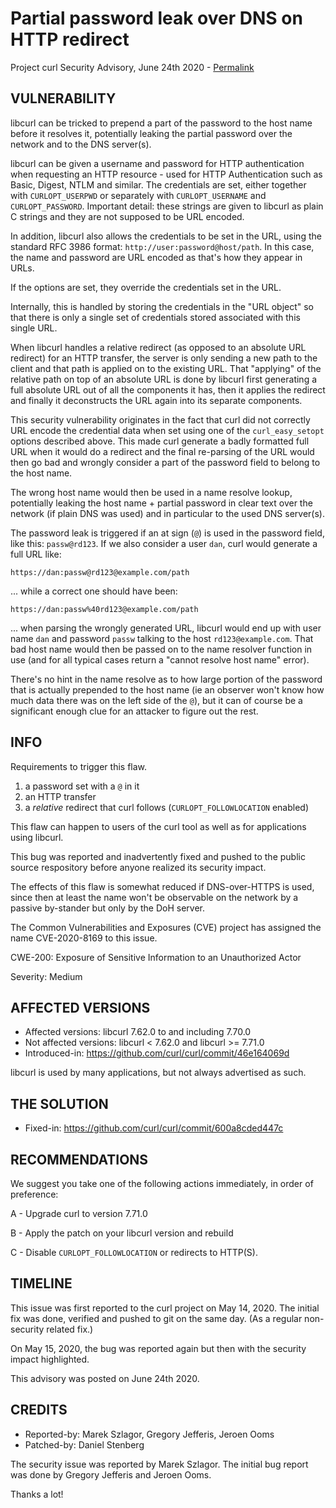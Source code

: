 Partial password leak over DNS on HTTP redirect
===============================================

Project curl Security Advisory, June 24th 2020 -
[Permalink](https://curl.se/docs/CVE-2020-8169.html)

VULNERABILITY
-------------

libcurl can be tricked to prepend a part of the password to the host name
before it resolves it, potentially leaking the partial password over the
network and to the DNS server(s).

libcurl can be given a username and password for HTTP authentication when
requesting an HTTP resource - used for HTTP Authentication such as Basic,
Digest, NTLM and similar. The credentials are set, either together with
`CURLOPT_USERPWD` or separately with `CURLOPT_USERNAME` and
`CURLOPT_PASSWORD`. Important detail: these strings are given to libcurl as
plain C strings and they are not supposed to be URL encoded.

In addition, libcurl also allows the credentials to be set in the URL, using
the standard RFC 3986 format: `http://user:password@host/path`. In this case,
the name and password are URL encoded as that's how they appear in URLs.

If the options are set, they override the credentials set in the URL.

Internally, this is handled by storing the credentials in the "URL object" so
that there is only a single set of credentials stored associated with this
single URL.

When libcurl handles a relative redirect (as opposed to an absolute URL
redirect) for an HTTP transfer, the server is only sending a new path to the
client and that path is applied on to the existing URL. That "applying" of the
relative path on top of an absolute URL is done by libcurl first generating a
full absolute URL out of all the components it has, then it applies the
redirect and finally it deconstructs the URL again into its separate
components.

This security vulnerability originates in the fact that curl did not correctly
URL encode the credential data when set using one of the `curl_easy_setopt`
options described above. This made curl generate a badly formatted full URL
when it would do a redirect and the final re-parsing of the URL would then go
bad and wrongly consider a part of the password field to belong to the host
name.

The wrong host name would then be used in a name resolve lookup, potentially
leaking the host name + partial password in clear text over the network (if
plain DNS was used) and in particular to the used DNS server(s).

The password leak is triggered if an at sign (`@`) is used in the password
field, like this: `passw@rd123`. If we also consider a user `dan`, curl would
generate a full URL like:

 `https://dan:passw@rd123@example.com/path`
 
... while a correct one should have been:

 `https://dan:passw%40rd123@example.com/path`

... when parsing the wrongly generated URL, libcurl would end up with user
name `dan` and password `passw` talking to the host `rd123@example.com`. That
bad host name would then be passed on to the name resolver function in use
(and for all typical cases return a "cannot resolve host name" error).

There's no hint in the name resolve as to how large portion of the password
that is actually prepended to the host name (ie an observer won't know how
much data there was on the left side of the `@`), but it can of course be a
significant enough clue for an attacker to figure out the rest.

INFO
----

Requirements to trigger this flaw.

 1. a password set with a `@` in it
 2. an HTTP transfer
 3. a *relative* redirect that curl follows (`CURLOPT_FOLLOWLOCATION` enabled)

This flaw can happen to users of the curl tool as well as for applications
using libcurl.

This bug was reported and inadvertently fixed and pushed to the public source
respository before anyone realized its security impact.

The effects of this flaw is somewhat reduced if DNS-over-HTTPS is used, since
then at least the name won't be observable on the network by a passive
by-stander but only by the DoH server.

The Common Vulnerabilities and Exposures (CVE) project has assigned the name
CVE-2020-8169 to this issue.

CWE-200: Exposure of Sensitive Information to an Unauthorized Actor

Severity: Medium

AFFECTED VERSIONS
-----------------

- Affected versions: libcurl 7.62.0 to and including 7.70.0
- Not affected versions: libcurl < 7.62.0 and libcurl >= 7.71.0
- Introduced-in: https://github.com/curl/curl/commit/46e164069d

libcurl is used by many applications, but not always advertised as such.

THE SOLUTION
------------

- Fixed-in: https://github.com/curl/curl/commit/600a8cded447c

RECOMMENDATIONS
--------------

We suggest you take one of the following actions immediately, in order of
preference:

 A - Upgrade curl to version 7.71.0
 
 B - Apply the patch on your libcurl version and rebuild

 C - Disable `CURLOPT_FOLLOWLOCATION` or redirects to HTTP(S).
 
TIMELINE
--------

This issue was first reported to the curl project on May 14, 2020. The initial
fix was done, verified and pushed to git on the same day. (As a regular
non-security related fix.)

On May 15, 2020, the bug was reported again but then with the security impact
highlighted.

This advisory was posted on June 24th 2020.

CREDITS
-------

- Reported-by: Marek Szlagor, Gregory Jefferis, Jeroen Ooms
- Patched-by: Daniel Stenberg

The security issue was reported by Marek Szlagor. The initial bug report was
done by Gregory Jefferis and Jeroen Ooms.

Thanks a lot!
